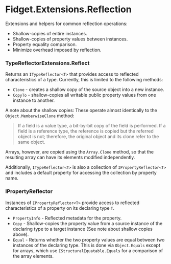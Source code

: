 # Fidget.Extensions.Reflection
Extensions and helpers for common reflection operations:
* Shallow-copies of entire instances.
* Shallow-copies of property values between instances.
* Property equality comparison.
* Minimize overhead imposed by reflection.

### TypeReflectorExtensions.Reflect
Returns an `ITypeReflector<T>` that provides access to reflected characteristics of a type. Currently, this is limited to the following methods:
* `Clone` - creates a shallow copy of the source object into a new instance.
* `CopyTo` - shallow-copies all writable public property values from one instance to another.

A note about the shallow copies: These operate almost identically to the `Object.MemberwiseClone` method:
> If a field is a value type, a bit-by-bit copy of the field is performed. If a field is a reference type, the reference is copied but the referred object is not; therefore, the original object and its clone refer to the same object.

Arrays, however, are copied using the `Array.Clone` method, so that the resulting array can have its elements modified independently.

Additionally, `ITypeReflector<T>` is also a collection of `IPropertyReflector<T>` and includes a default property for accessing the collection by property name.

### IPropertyReflector
Instances of `IPropertyReflector<T>` provide access to reflected characteristics of a property on its declaring type `T`.
* `PropertyInfo` - Reflected metadata for the property.
* `Copy` - Shallow-copies the property value from a source instance of the declaring type to a target instance (See note about shallow copies above).
* `Equal` - Returns whether the two property values are equal between two instances of the declaring type. This is done via `Object.Equals` except for arrays, which use `IStructuralEquatable.Equals` for a comparison of the array elements.